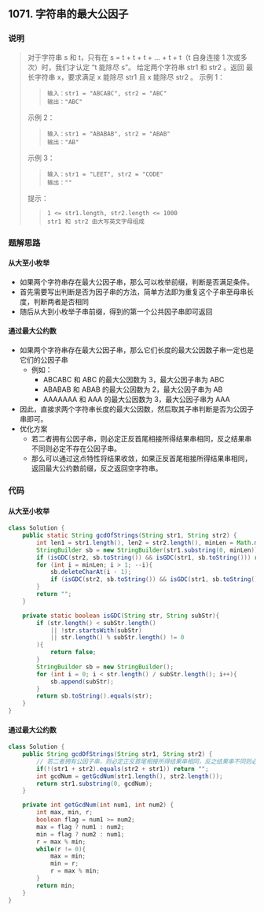 ## 1071. 字符串的最大公因子

### 说明

> 对于字符串 s 和 t，只有在 s = t + t + t + ... + t + t（t 自身连接 1 次或多次）时，我们才认定 “t 能除尽 s”。
> 给定两个字符串 str1 和 str2 。返回 最长字符串 x，要求满足 x 能除尽 str1 且 x 能除尽 str2 。
> 示例 1：
> > ```
> > 输入：str1 = "ABCABC", str2 = "ABC"
> > 输出："ABC"
> > ```
> 示例 2：
> > ```
> > 输入：str1 = "ABABAB", str2 = "ABAB"
> > 输出："AB"
> > ```
> 示例 3：
> > ```
> > 输入：str1 = "LEET", str2 = "CODE"
> > 输出：""
> > ```
> 提示：
> > ```
> > 1 <= str1.length, str2.length <= 1000
> > str1 和 str2 由大写英文字母组成
> > ```


### 题解思路

#### 从大至小枚举

- 如果两个字符串存在最大公因子串，那么可以枚举前缀，判断是否满足条件。
- 首先需要写出判断是否为因子串的方法，简单方法即为重复这个子串至母串长度，判断两者是否相同
- 随后从大到小枚举子串前缀，得到的第一个公共因子串即可返回

#### 通过最大公约数

- 如果两个字符串存在最大公因子串，那么它们长度的最大公因数子串一定也是它们的公因子串
  - 例如：
    - ABCABC 和 ABC 的最大公因数为 3，最大公因子串为 ABC
    - ABABAB 和 ABAB 的最大公因数为 2，最大公因子串为 AB
    - AAAAAAA 和 AAA 的最大公因数为 3，最大公因子串为 AAA
- 因此，直接求两个字符串长度的最大公因数，然后取其子串判断是否为公因子串即可。
- 优化方案
  - 若二者拥有公因子串，则必定正反首尾相接所得结果串相同，反之结果串不同则必定不存在公因子串。
  - 那么可以通过这点特性将结果收敛，如果正反首尾相接所得结果串相同，返回最大公约数前缀，反之返回空字符串。


### 代码

#### 从大至小枚举

```java
class Solution {
    public static String gcdOfStrings(String str1, String str2) {
        int len1 = str1.length(), len2 = str2.length(), minLen = Math.min(len1, len2);
        StringBuilder sb = new StringBuilder(str1.substring(0, minLen));
        if (isGDC(str2, sb.toString()) && isGDC(str1, sb.toString())) return sb.toString();
        for (int i = minLen; i > 1; --i){
            sb.deleteCharAt(i - 1);
            if (isGDC(str2, sb.toString()) && isGDC(str1, sb.toString())) return sb.toString();
        }
        return "";
    }

    private static boolean isGDC(String str, String subStr){
        if (str.length() < subStr.length()
            || !str.startsWith(subStr)
            || str.length() % subStr.length() != 0
        ){
            return false;
        }
        StringBuilder sb = new StringBuilder();
        for (int i = 0; i < str.length() / subStr.length(); i++){
            sb.append(subStr);
        }
        return sb.toString().equals(str);
    }
}
```

#### 通过最大公约数

```java
class Solution {
    public String gcdOfStrings(String str1, String str2) {
        // 若二者拥有公因子串，则必定正反首尾相接所得结果串相同，反之结果串不同则必定不存在公因子串。
        if(!(str1 + str2).equals(str2 + str1)) return "";
        int gcdNum = getGcdNum(str1.length(), str2.length());
        return str1.substring(0, gcdNum);
    }

    private int getGcdNum(int num1, int num2) {
        int max, min, r;
        boolean flag = num1 >= num2;
        max = flag ? num1 : num2;
        min = flag ? num2 : num1;
        r = max % min;
        while(r != 0){
            max = min;
            min = r;
            r = max % min;
        }
        return min;
    }
}
```
